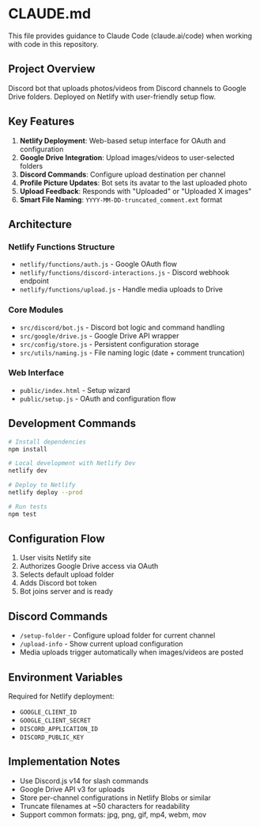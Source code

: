 # CLAUDE.md

This file provides guidance to Claude Code (claude.ai/code) when working with code in this repository.

## Project Overview

Discord bot that uploads photos/videos from Discord channels to Google Drive folders. Deployed on Netlify with user-friendly setup flow.

## Key Features

1. **Netlify Deployment**: Web-based setup interface for OAuth and configuration
2. **Google Drive Integration**: Upload images/videos to user-selected folders
3. **Discord Commands**: Configure upload destination per channel
4. **Profile Picture Updates**: Bot sets its avatar to the last uploaded photo
5. **Upload Feedback**: Responds with "Uploaded" or "Uploaded X images"
6. **Smart File Naming**: `YYYY-MM-DD-truncated_comment.ext` format

## Architecture

### Netlify Functions Structure
- `netlify/functions/auth.js` - Google OAuth flow
- `netlify/functions/discord-interactions.js` - Discord webhook endpoint
- `netlify/functions/upload.js` - Handle media uploads to Drive

### Core Modules
- `src/discord/bot.js` - Discord bot logic and command handling
- `src/google/drive.js` - Google Drive API wrapper
- `src/config/store.js` - Persistent configuration storage
- `src/utils/naming.js` - File naming logic (date + comment truncation)

### Web Interface
- `public/index.html` - Setup wizard
- `public/setup.js` - OAuth and configuration flow

## Development Commands

```bash
# Install dependencies
npm install

# Local development with Netlify Dev
netlify dev

# Deploy to Netlify
netlify deploy --prod

# Run tests
npm test
```

## Configuration Flow

1. User visits Netlify site
2. Authorizes Google Drive access via OAuth
3. Selects default upload folder
4. Adds Discord bot token
5. Bot joins server and is ready

## Discord Commands

- `/setup-folder` - Configure upload folder for current channel
- `/upload-info` - Show current upload configuration
- Media uploads trigger automatically when images/videos are posted

## Environment Variables

Required for Netlify deployment:
- `GOOGLE_CLIENT_ID`
- `GOOGLE_CLIENT_SECRET`
- `DISCORD_APPLICATION_ID`
- `DISCORD_PUBLIC_KEY`

## Implementation Notes

- Use Discord.js v14 for slash commands
- Google Drive API v3 for uploads
- Store per-channel configurations in Netlify Blobs or similar
- Truncate filenames at ~50 characters for readability
- Support common formats: jpg, png, gif, mp4, webm, mov